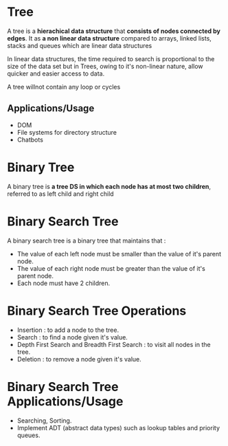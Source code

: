 # Tree

A tree is a **hierachical data structure** that **consists of nodes connected by edges**. It as **a non linear data structure** compared to arrays, linked lists, stacks and queues which are linear data structures

In linear data structures, the time required to search is proportional to the size of the data set but in Trees, owing to it's non-linear nature, allow quicker and easier access to data.

A tree willnot contain any loop or cycles

## Applications/Usage
- DOM
- File systems for directory structure
- Chatbots

# Binary Tree
A binary tree is **a tree DS in which each node has at most two children**, referred to as left child and right child

# Binary Search Tree
A binary search tree is a binary tree that maintains that :
- The value of each left node must be smaller than the value of it's parent node.
- The value of each right node must be greater than the value of it's parent node.
- Each node must have 2 children.

# Binary Search Tree Operations
- Insertion : to add a node to the tree.
- Search : to find a node given it's value.
- Depth First Search and Breadth First Search : to visit all nodes in the tree.
- Deletion : to remove a node given it's value.

# Binary Search Tree Applications/Usage
- Searching, Sorting.
- Implement ADT (abstract data types) such as lookup tables and priority queues.